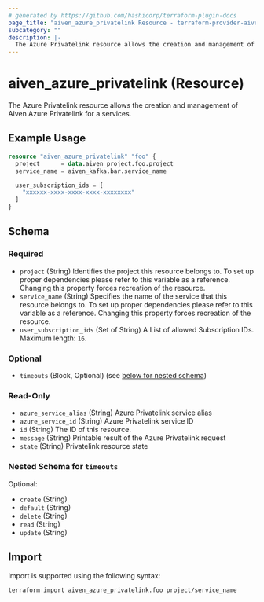 ```yaml
---
# generated by https://github.com/hashicorp/terraform-plugin-docs
page_title: "aiven_azure_privatelink Resource - terraform-provider-aiven"
subcategory: ""
description: |-
  The Azure Privatelink resource allows the creation and management of Aiven Azure Privatelink for a services.
---
```


# aiven_azure_privatelink (Resource)

The Azure Privatelink resource allows the creation and management of Aiven Azure Privatelink for a services.

## Example Usage

```terraform
resource "aiven_azure_privatelink" "foo" {
  project      = data.aiven_project.foo.project
  service_name = aiven_kafka.bar.service_name

  user_subscription_ids = [
    "xxxxxx-xxxx-xxxx-xxxx-xxxxxxxx"
  ]
}
```

<!-- schema generated by tfplugindocs -->
## Schema

### Required

- `project` (String) Identifies the project this resource belongs to. To set up proper dependencies please refer to this variable as a reference. Changing this property forces recreation of the resource.
- `service_name` (String) Specifies the name of the service that this resource belongs to. To set up proper dependencies please refer to this variable as a reference. Changing this property forces recreation of the resource.
- `user_subscription_ids` (Set of String) A List of allowed Subscription IDs. Maximum length: `16`.

### Optional

- `timeouts` (Block, Optional) (see [below for nested schema](#nestedblock--timeouts))

### Read-Only

- `azure_service_alias` (String) Azure Privatelink service alias
- `azure_service_id` (String) Azure Privatelink service ID
- `id` (String) The ID of this resource.
- `message` (String) Printable result of the Azure Privatelink request
- `state` (String) Privatelink resource state

<a id="nestedblock--timeouts"></a>
### Nested Schema for `timeouts`

Optional:

- `create` (String)
- `default` (String)
- `delete` (String)
- `read` (String)
- `update` (String)

## Import

Import is supported using the following syntax:

```shell
terraform import aiven_azure_privatelink.foo project/service_name
```

